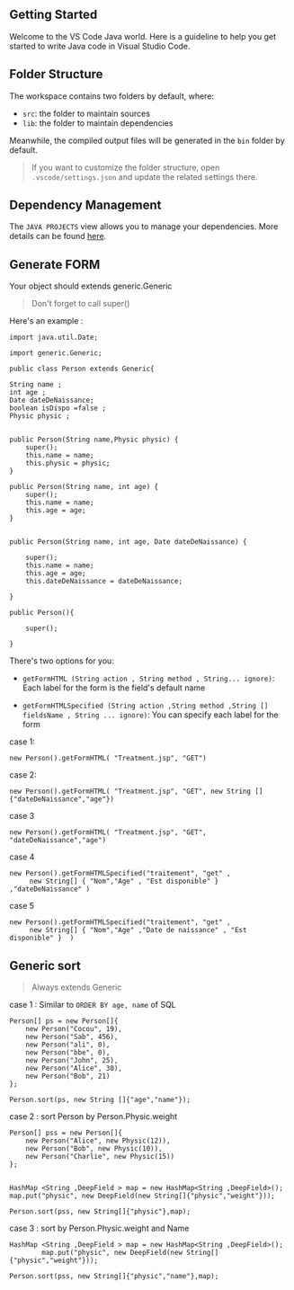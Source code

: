 ## Getting Started

Welcome to the VS Code Java world. Here is a guideline to help you get started to write Java code in Visual Studio Code.

## Folder Structure

The workspace contains two folders by default, where:

- `src`: the folder to maintain sources
- `lib`: the folder to maintain dependencies

Meanwhile, the compiled output files will be generated in the `bin` folder by default.

> If you want to customize the folder structure, open `.vscode/settings.json` and update the related settings there.

## Dependency Management

The `JAVA PROJECTS` view allows you to manage your dependencies. More details can be found [here](https://github.com/microsoft/vscode-java-dependency#manage-dependencies).


## Generate FORM

Your object should extends generic.Generic

> Don't forget to call super()

Here's an example :

    import java.util.Date;

    import generic.Generic;

    public class Person extends Generic{
    
    String name ;
    int age ;
    Date dateDeNaissance;
    boolean isDispo =false ;
    Physic physic ;


    public Person(String name,Physic physic) {
        super();
        this.name = name;
        this.physic = physic;
    }

    public Person(String name, int age) {
        super();
        this.name = name;
        this.age = age;
    }


    public Person(String name, int age, Date dateDeNaissance) {
     
        super();
        this.name = name;
        this.age = age;
        this.dateDeNaissance = dateDeNaissance;

    }

    public Person(){

        super();

    }

There's two options for you:

- `getFormHTML (String action , String method , String... ignore)`:
    Each label for the form is the field's default name

- `getFormHTMLSpecified (String action ,String method ,String [] fieldsName , String ... ignore)`: 
    You can specify each label for the form



case 1:

    new Person().getFormHTML( "Treatment.jsp", "GET")

case 2:

    new Person().getFormHTML( "Treatment.jsp", "GET", new String []{"dateDeNaissance","age"})

case 3

    new Person().getFormHTML( "Treatment.jsp", "GET", "dateDeNaissance","age")

case 4

    new Person().getFormHTMLSpecified("traitement", "get" , 
         new String[] { "Nom","Age" , "Est disponible" } ,"dateDeNaissance" )

case 5

    new Person().getFormHTMLSpecified("traitement", "get" , 
         new String[] { "Nom","Age" ,"Date de naissance" , "Est disponible" }  )


## Generic sort

> Always extends Generic

case 1 : Similar to `ORDER BY age, name` of SQL

    Person[] ps = new Person[]{
        new Person("Cocou", 19),
        new Person("Sab", 456),
        new Person("ali", 0),
        new Person("bbe", 0),
        new Person("John", 25),
        new Person("Alice", 30),
        new Person("Bob", 21)
    };

    Person.sort(ps, new String []{"age","name"});

case 2 : sort Person by Person.Physic.weight 

    Person[] pss = new Person[]{
        new Person("Alice", new Physic(12)),
        new Person("Bob", new Physic(10)),
        new Person("Charlie", new Physic(15))
    };


    HashMap <String ,DeepField > map = new HashMap<String ,DeepField>();
    map.put("physic", new DeepField(new String[]{"physic","weight"}));
        
    Person.sort(pss, new String[]{"physic"},map);

case 3 : sort by Person.Physic.weight and Name
           
    HashMap <String ,DeepField > map = new HashMap<String ,DeepField>();
            map.put("physic", new DeepField(new String[]{"physic","weight"}));

    Person.sort(pss, new String[]{"physic","name"},map);